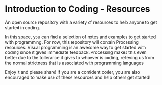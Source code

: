 # Introduction to Coding - Resources
An open source repository with a variety of resources to help anyone to get started in coding.

In this space, you can find a selection of notes and examples to get started with programming.  For now, this repository will contain Processing resources.  Visual programming is an awesome way to get started with coding since it gives immediate feedback.  Processing makes this even better due to the tollerance it gives to whoever is coding, relieving us from the normal strictness that is associated with programming languages.

Enjoy it and please share!  If you are a confident coder, you are also encouraged to make use of these resources and help others get started!
